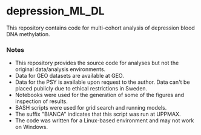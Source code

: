 # depression_ML_DL
This repository contains code for multi-cohort analysis of depression blood DNA methylation.

### Notes
 - This repository provides the source code for analyses but not the original data/analysis environments.
 - Data for GEO datasets are available at GEO.
 - Data for the PSY is available upon request to the author. Data can't be placed publicly due to ethical restrictions in Sweden.
 - Notebooks were used for the generation of some of the figures and inspection of results.
 - BASH scripts were used for grid search and running models.
 - The suffix "BIANCA" indicates that this script was run at UPPMAX.
 - The code was written for a Linux-based environment and may not work on Windows.
